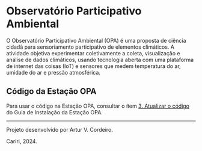 
# Observatório Participativo Ambiental

O Observatório Participativo Ambiental (OPA) é uma proposta de ciência cidadã para sensoriamento participativo de elementos climáticos. A atividade objetiva experimentar coletivamente a coleta, visualização e análise de dados climáticos, usando tecnologia aberta com uma plataforma de internet das coisas (IoT) e sensores que medem temperatura do ar, umidade do ar e pressão atmosférica. 

## Código da Estação OPA

Para usar o código na Estação OPA, consultar o ítem [3. Atualizar o código](https://github.com/Observatorio-Participativo-Ambiental/guia?tab=readme-ov-file#3-atualizar-o-c%C3%B3digo) do Guia de Instalação da Estação OPA.

-----
Projeto desenvolvido por Artur V. Cordeiro.

Cariri, 2024.
